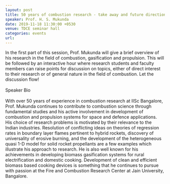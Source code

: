 ```yaml
---
layout: post
title: 50 years of combustion research - take away and future directions
speaker: Prof. H. S. Mukunda
date: 2019-11-18 11:30:00 +0530
venue: TDCE seminar hall
categories: events
url:
---
```

In the first part of this session, Prof. Mukunda will give a brief overview of his research in the field of combustion, gasification and propulsion. This will be followed by an interactive hour where research students and faculty members can raise points for discussion on topics, either of direct interest to their research or of general nature in the field of combustion. Let the discussion flow!
<br><br>
Speaker Bio <br><br>
With over 50 years of experience in combustion research at IISc Bangalore, Prof. Mukunda continues to contribute to combustion science through fundamental studies and his active involvement in development of combustion and propulsion systems for space and defence applications. His choice of research problems is motivated by their relevance to the Indian industries.
Resolution of conflicting ideas on theories of regression rates in boundary layer flames pertinent to hybrid rockets, discovery of universality of erosive burning, and the development of the heterogeneous quasi 1-D model for solid rocket propellants are a few examples which illustrate his approach to research. He is also well known for his achievements in developing biomass gasification systems for rural electrification and domestic cooking. Development of clean and efficient biomass based cooking devices is something that he continues to pursue with passion at the Fire and Combustion Research Center at Jain University, Bangalore.